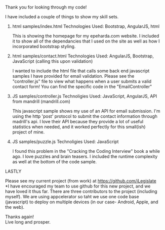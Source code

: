 Thank you for looking through my code!

I have included a couple of things to show my skill sets.

1) html samples/index.html
	Technologies Used:  Bootstrap, AngularJS, html

	This is showing the homepage for my epeharda.com website.  I included it to show all of the dependancies that I used on the site as well as how I incorporated bootstrap styling.

2) html samples/contact.html
	Technologies Used:  AngularJS, Bootstrap, JavaScript (calling this upon validation)

	I wanted to include the html file that calls some back end javascript samples I have provided for email
	validation.  Please see the "controller.js" file to view what happens when a user submits a valid contact
	form!  You can find the specific code in the "EmailController"

3)  JS samples/controller.js
	Technoligies Used:  JavaScript, AngularJS, API from mandrill (mandrill.com)

	This javascript sample shows my use of an API for email submission.  I'm using the http 'post' protocol to submit the contact
	information through madrill's api.  I love their API because they provide a lot of useful statistics when needed, and it worked
	perfectly for this small(ish) project of mine.

4)  JS samples/puzzle.js
	Technoligies Used: JavaScript

	I found this problem in the "Cracking the Coding Interview" book a while ago.  I love puzzles and brain teasers.  I included
	the runtime complexity as well at the bottom of the code sample.

LASTLY

Please see my current project (from work) at https://github.com/iLegislate
*I have encouraged my team to use github for this new project, and we have loved it thus far.  There are three contributors to the project (including myself).  We are using appcelerator so taht we use one code base (javascript) to deploy on multiple devices (in our case- Android, Apple, and the web).

Thanks again!  
Live long and prosper.

	